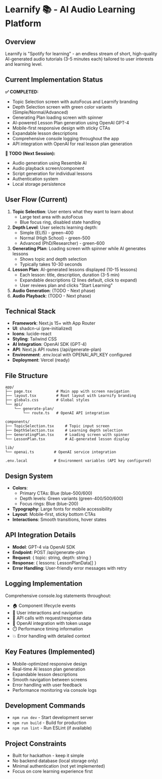 # Learnify 📚 - AI Audio Learning Platform

## Overview
Learnify is "Spotify for learning" - an endless stream of short, high-quality AI-generated audio tutorials (3-5 minutes each) tailored to user interests and learning level.

## Current Implementation Status
**✅ COMPLETED:**
- Topic Selection screen with autoFocus and Learnify branding
- Depth Selection screen with green color variants (Simple/Normal/Advanced)
- Generating Plan loading screen with spinner 
- AI-powered Lesson Plan generation using OpenAI GPT-4
- Mobile-first responsive design with sticky CTAs
- Expandable lesson descriptions
- Comprehensive console logging throughout the app
- API integration with OpenAI for real lesson plan generation

**🚧 TODO (Next Session):**
- Audio generation using Resemble AI
- Audio playback screen/component
- Script generation for individual lessons
- Authentication system
- Local storage persistence

## User Flow (Current)
1. **Topic Selection**: User enters what they want to learn about
   - Large text area with autoFocus
   - Blue focus ring, disabled state handling
2. **Depth Level**: User selects learning depth:
   - Simple (ELI5) - green-400
   - Normal (High School) - green-500  
   - Advanced (PhD/Researcher) - green-600
3. **Generating Plan**: Loading screen with spinner while AI generates lessons
   - Shows topic and depth selection
   - Typically takes 10-30 seconds
4. **Lesson Plan**: AI-generated lessons displayed (10-15 lessons)
   - Each lesson: title, description, duration (3-5 min)
   - Expandable descriptions (2 lines default, click to expand)
   - User reviews plan and clicks "Start Learning"
5. **Audio Generation**: (TODO - Next phase)
6. **Audio Playback**: (TODO - Next phase)

## Technical Stack
- **Framework**: Next.js 15+ with App Router
- **UI**: shadcn-ui (pre-initialized)
- **Icons**: lucide-react
- **Styling**: Tailwind CSS
- **AI Integration**: OpenAI SDK (GPT-4)
- **API**: Next.js API routes (/api/generate-plan)
- **Environment**: .env.local with OPENAI_API_KEY configured
- **Deployment**: Vercel (ready)

## File Structure
```
app/
├── page.tsx           # Main app with screen navigation
├── layout.tsx         # Root layout with Learnify branding
├── globals.css        # Global styles
└── api/
    └── generate-plan/
        └── route.ts   # OpenAI API integration

components/
├── TopicSelection.tsx     # Topic input screen
├── DepthSelection.tsx     # Learning depth selection
├── GeneratingPlan.tsx     # Loading screen with spinner
└── LessonPlan.tsx         # AI-generated lesson display

lib/
└── openai.ts         # OpenAI service integration

.env.local            # Environment variables (API key configured)
```

## Design System
- **Colors**: 
  - Primary CTAs: Blue (blue-500/600)
  - Depth levels: Green variants (green-400/500/600)
  - Focus rings: Blue (blue-200)
- **Typography**: Large fonts for mobile accessibility
- **Layout**: Mobile-first, sticky bottom CTAs
- **Interactions**: Smooth transitions, hover states

## API Integration Details
- **Model**: GPT-4 via OpenAI SDK
- **Endpoint**: POST /api/generate-plan
- **Request**: { topic: string, depth: string }
- **Response**: { lessons: LessonPlanData[] }
- **Error Handling**: User-friendly error messages with retry

## Logging Implementation
Comprehensive console.log statements throughout:
- 🏠 Component lifecycle events
- 🎯 User interactions and navigation
- 🚀 API calls with request/response data
- 🤖 OpenAI integration with token usage
- ⏱️ Performance timing information
- 💥 Error handling with detailed context

## Key Features (Implemented)
- Mobile-optimized responsive design
- Real-time AI lesson plan generation
- Expandable lesson descriptions
- Smooth navigation between screens
- Error handling with user feedback
- Performance monitoring via console logs

## Development Commands
- `npm run dev` - Start development server
- `npm run build` - Build for production
- `npm run lint` - Run ESLint (if available)

## Project Constraints
- Built for hackathon - keep it simple
- No backend database (local storage only)
- Minimal authentication (not yet implemented)
- Focus on core learning experience first